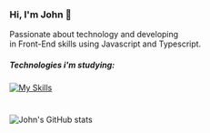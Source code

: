 ### Hi, I'm John 👻
Passionate about technology and developing <br>
in Front-End skills using Javascript and Typescript.

##### Technologies i'm studying:
[![My Skills](https://skillicons.dev/icons?i=css,js,typescript,react,angular,figma)](https://skillicons.dev)

#
![John's GitHub stats](https://github-readme-stats.vercel.app/api?username=john5ouza&show_icons=true&theme=dracula)


